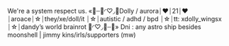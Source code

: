 We're a system respect us. «🎀┄🍼◜♡◞🍡Dolly / aurora⏐❤︎⏐21⏐❤︎⏐aroace⏐☆⏐they/xe/doll/it ⏐☆⏐autistic / adhd / bpd ⏐☆⏐tt: xdolly_wingsx ⏐☆⏐dandy’s world brainrot 🍭◜♡◞🍼┄🎀»
Dni : any astro ship besides moonshell | jimmy kins/irls/supporters (mw) 

